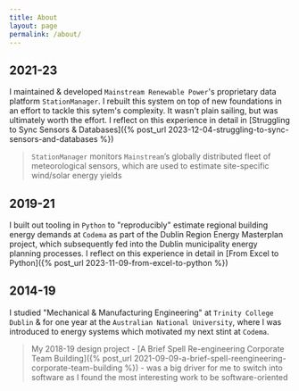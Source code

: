 ```yaml
---
title: About
layout: page
permalink: /about/
---
```


## 2021-23

I maintained & developed `Mainstream Renewable Power`'s proprietary data platform `StationManager`. I rebuilt this system on top of new foundations in an effort to tackle this sytem's complexity.  It wasn't plain sailing, but was ultimately worth the effort.  I reflect on this experience in detail in [Struggling to Sync Sensors & Databases]({% post_url 2023-12-04-struggling-to-sync-sensors-and-databases %})

> `StationManager` monitors `Mainstream`’s globally distributed fleet of meteorological sensors, which are used to estimate site-specific wind/solar energy yields


## 2019-21

I built out tooling in `Python` to "reproducibly" estimate regional building energy demands at `Codema` as part of the Dublin Region Energy Masterplan project,  which subsequently fed into the Dublin municipality energy planning processes.  I reflect on this experience in detail in [From Excel to Python]({% post_url 2023-11-09-from-excel-to-python %})


## 2014-19

I studied "Mechanical & Manufacturing Engineering" at `Trinity College Dublin` & for one year at the `Australian National University`, where I was introduced to energy systems which motivated my next stint at `Codema`.

> My 2018-19 design project - [A Brief Spell Re-engineering Corporate Team Building]({% post_url 2021-09-09-a-brief-spell-reengineering-corporate-team-building %}) - was a big driver for me to switch into software as I found the most interesting work to be software-oriented
